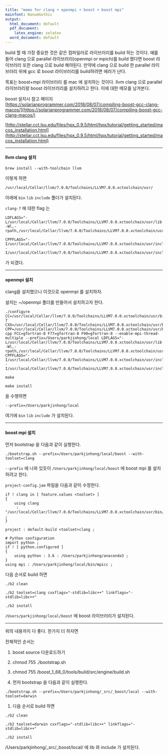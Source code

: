```yaml
---
title: "memo for clang + openmpi + boost + boost mpi"
mainfont: NanumGothic
output:
  html_document: default
  pdf_document:
    latex_engine: xelatex
  word_document: default
---
```


build 할 때 가장 중요한 것은 같은 컴파일러로 라이브러리를 build 하는 것이다. 예를 들어 clang 으로 parallel 라이브러리(openmpi or mpich)를 build 했다면 boost 라이브러리 또한 clang 으로 build 해야된다. 만약에 clang 으로 build 한 parallel 라이브러리 위에 gcc 로 boost 라이브러리를 build하려면 에러가 난다.

목표는 boost+mpi 라이브러리 를 mac 에 설치하는 것이다. llvm clang 으로 parallel 라이브러리랑 boost 라이브러리를 설치하려고 한다. 이에 대한 메모를 남겨본다.

boost 설치시 참고 페이지  
[https://solarianprogrammer.com/2018/08/07/compiling-boost-gcc-clang-macos/](https://solarianprogrammer.com/2018/08/07/compiling-boost-gcc-clang-macos/)

[http://stellar.cct.lsu.edu/files/hpx_0.9.5/html/hpx/tutorial/getting_started/macos_installation.html](http://stellar.cct.lsu.edu/files/hpx_0.9.5/html/hpx/tutorial/getting_started/macos_installation.html)


***

#### llvm clang 설치

```
brew install --with-toolchain llvm
```

이렇게 하면 
```
/usr/local/Cellar/llvm/7.0.0/Toolchains/LLVM7.0.0.xctoolchain/usr/
```
아래에 `bin` `lib` `include` 폴더가 설치된다.

`clang-7` 에 대한 flag 는

```
LDFLAGS="-L/usr/local/Cellar/llvm/7.0.0/Toolchains/LLVM7.0.0.xctoolchain/usr/lib -Wl,-rpath,/usr/local/Cellar/llvm/7.0.0/Toolchains/LLVM7.0.0.xctoolchain/usr/lib"
```

```
CPPFLAGS="-I/usr/local/Cellar/llvm/7.0.0/Toolchains/LLVM7.0.0.xctoolchain/usr/include -I/usr/local/Cellar/llvm/7.0.0/Toolchains/LLVM7.0.0.xctoolchain/usr/include/c++/v1/"
```
가 되겠다.

***

#### openmpi 설치

clang을 설치했으니 이것으로 openmpi 를 설치하자.

설치는 ~/openmpi 폴더를 만들어서 설치하고자 한다.

```
./configure CC=/usr/local/Cellar/llvm/7.0.0/Toolchains/LLVM7.0.0.xctoolchain/usr/bin/clang-7 CXX=/usr/local/Cellar/llvm/7.0.0/Toolchains/LLVM7.0.0.xctoolchain/usr/bin/clang++ CPP=/usr/local/Cellar/llvm/7.0.0/Toolchains/LLVM7.0.0.xctoolchain/usr/bin/clang-cpp FCC=gfortran-8 F77=gfortran-8 F90=gfortran-8 --enable-mpi-thread-multiple --prefix=/Users/parkjinhong/local LDFLAGS="-L/usr/local/Cellar/llvm/7.0.0/Toolchains/LLVM7.0.0.xctoolchain/usr/lib -Wl,-rpath,/usr/local/Cellar/llvm/7.0.0/Toolchains/LLVM7.0.0.xctoolchain/usr/lib" CPPFLAGS="-I/usr/local/Cellar/llvm/7.0.0/Toolchains/LLVM7.0.0.xctoolchain/usr/include -I/usr/local/Cellar/llvm/7.0.0/Toolchains/LLVM7.0.0.xctoolchain/usr/include/c++/v1/"
```

```
make

make install 
```

을 수행하면 

```
--prefix=/Users/parkjinhong/local
```
여기에 `bin` `lib` `include` 가 설치된다.


***

#### boost mpi 설치

먼저 bootstrap 을 다음과 같이 실행한다.

```
./bootstrap.sh --prefix=/Users/parkjinhong/local/boost --with-toolset=clang
```

`--prefix` 에 나와 있듯이 `/Users/parkjinhong/local/boost` 에 boost mpi 를 설치하려고 한다.

`project-config.jam` 파일을 다음과 같이 수정한다.


```
if ! clang in [ feature.values <toolset> ]
{
    using clang
     : "/usr/local/Cellar/llvm/7.0.0/Toolchains/LLVM7.0.0.xctoolchain/usr/bin/clang++" ; 
}

project : default-build <toolset>clang ;

# Python configuration
import python ;
if ! [ python.configured ]
{
    using python : 3.6 : /Users/parkjinhong/anaconda3 ;
}
using mpi : /Users/parkjinhong/local/bin/mpicc ;

```

다음 순서로 build 하면
```
./b2 clean

./b2 toolset=clang cxxflags="-stdlib=libc++" linkflags="-stdlib=libc++"

./b2 install
```

`/Users/parkjinhong/local/boost` 에 boost 라이브러리가 설치된다.




---------------


위의 내용까지 다 좋다. 한가지 더 하자면

전체적인 순서는 

1. boost source 다운로드하기

1. chmod 755 ./bootstrap.sh

1. chmod 755 /boost_1_68_0/tools/build/src/engine/build.sh 

1. 먼저 bootstrap 을 다음과 같이 실행한다.

```
./bootstrap.sh --prefix=/Users/parkjinhong/_src/_boost/local --with-toolset=darwin
```


1. 다음 순서로 build 하면
```
./b2 clean

./b2 toolset=darwin cxxflags="-stdlib=libc++" linkflags="-stdlib=libc++"

./b2 install
```
/Users/parkjinhong/_src/_boost/local/ 에 lib 와 include 가 설치된다. 